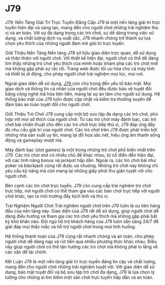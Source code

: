 # J79
J79: Nền Tảng Giải Trí Trực Tuyến Đẳng Cấp
J79 là một nền tảng giải trí trực tuyến hiện đại và sáng tạo, mang đến cho người chơi những trải nghiệm thú vị và an toàn. Với sự đa dạng trong các trò chơi, sự dễ dàng trong việc sử dụng, và chất lượng dịch vụ xuất sắc, J79 nhanh chóng trở thành sự lựa chọn yêu thích của những người đam mê giải trí trực tuyến.

Giới Thiệu Nền Tảng
Nền tảng J79 sở hữu giao diện trực quan, dễ sử dụng và thân thiện với người chơi. Với thiết kế hiện đại, người chơi có thể dễ dàng tìm thấy những trò chơi yêu thích của mình hoặc khám phá các trò chơi mới mà không gặp phải sự rắc rối. Trang web được tối ưu hóa cho cả máy tính và thiết bị di động, cho phép người chơi trải nghiệm mọi lúc, mọi nơi.

Ngoài giao diện dễ sử dụng, <a href="https://j79.online"> J79 </a>  còn chú trọng đến yếu tố bảo mật. Mọi giao dịch và thông tin cá nhân của người chơi đều được bảo vệ tuyệt đối bằng công nghệ mã hóa tiên tiến, mang lại sự an tâm cho người sử dụng. Hệ thống bảo mật của J79 luôn được cập nhật và kiểm tra thường xuyên để đảm bảo an toàn tuyệt đối cho người chơi.

Giới Thiệu Trò Chơi
J79 cung cấp một bộ sưu tập đa dạng các trò chơi, phù hợp với mọi sở thích của người chơi. Từ các trò chơi máy đánh bạc, các trò chơi bài chiến thuật cho đến các trò chơi trực tiếp thú vị, J79 đáp ứng đầy đủ nhu cầu giải trí của người chơi. Các trò chơi trên J79 được phát triển bởi những nhà sản xuất uy tín, mang lại đồ họa sắc nét, hiệu ứng âm thanh sống động và gameplay mượt mà.

Máy đánh bạc (slot games) là một trong những trò chơi phổ biến nhất trên J79. Các trò chơi slot có nhiều chủ đề khác nhau, từ cổ điển đến hiện đại, với các tính năng bonus và jackpot hấp dẫn. Ngoài ra, các trò chơi bài như poker và blackjack cũng rất được ưa chuộng. Những trò chơi này không chỉ yêu cầu kỹ năng mà còn mang lại những giây phút thư giãn tuyệt vời cho người chơi.

Bên cạnh các trò chơi trực tuyến, J79 còn cung cấp trải nghiệm trò chơi trực tiếp, nơi người chơi có thể tham gia vào các bàn chơi trực tiếp với người chơi khác, tạo ra môi trường đầy kịch tính và thú vị.

Trải Nghiệm Người Chơi
Trải nghiệm người chơi trên J79 luôn là ưu tiên hàng đầu của nền tảng này. Giao diện của J79 rất dễ sử dụng, giúp người chơi dễ dàng điều hướng và tham gia các trò chơi yêu thích mà không gặp phải bất kỳ khó khăn nào. Đội ngũ hỗ trợ khách hàng của J79 luôn sẵn sàng 24/7 để giải đáp mọi thắc mắc và hỗ trợ người chơi trong mọi tình huống.

Hệ thống thanh toán của J79 cũng rất nhanh chóng và an toàn, cho phép người chơi dễ dàng nạp và rút tiền qua nhiều phương thức khác nhau. Điều này giúp người chơi có thể tận hưởng các trò chơi mà không phải lo lắng về các vấn đề tài chính.

Kết Luận
J79 là một nền tảng giải trí trực tuyến đáng tin cậy và chất lượng, mang đến cho người chơi những trải nghiệm tuyệt vời. Với giao diện dễ sử dụng, bảo mật tuyệt đối và bộ sưu tập trò chơi đa dạng, J79 là lựa chọn lý tưởng cho những ai tìm kiếm một sân chơi trực tuyến hấp dẫn và an toàn.
